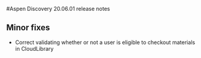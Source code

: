 #Aspen Discovery 20.06.01 release notes
## Minor fixes
- Correct validating whether or not a user is eligible to checkout materials in CloudLibrary